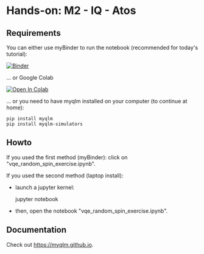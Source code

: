 # Hands-on: M2 - IQ - Atos

## Requirements

You can either use myBinder to run the notebook (recommended for today's tutorial):

[![Binder](https://mybinder.org/badge_logo.svg)](https://mybinder.org/v2/gh/tayral/su_m2_iq/HEAD)

... or Google Colab

[![Open In Colab](https://colab.research.google.com/assets/colab-badge.svg)](https://colab.research.google.com/github/tayral/su_m2_iq/)

... or you need to have myqlm installed on your computer (to continue at home):

	pip install myqlm
	pip install myqlm-simulators



## Howto

If you used the first method (myBinder): click on "vqe_random_spin_exercise.ipynb".

If you used the second method (laptop install):

- launch a jupyter kernel:

	jupyter notebook

- then, open the notebook "vqe_random_spin_exercise.ipynb".


## Documentation

Check out https://myqlm.github.io.
